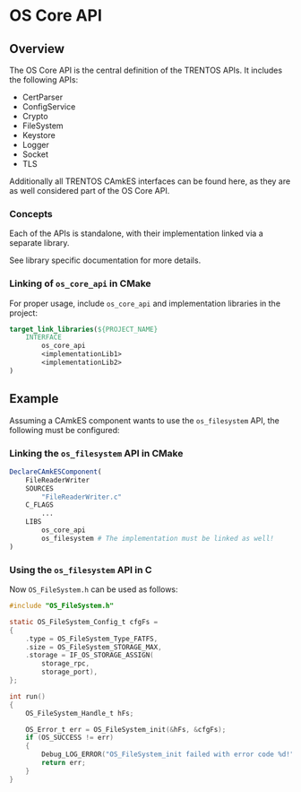 # OS Core API

## Overview

The OS Core API is the central definition of the TRENTOS APIs. It includes the
following APIs:

* CertParser
* ConfigService
* Crypto
* FileSystem
* Keystore
* Logger
* Socket
* TLS

Additionally all TRENTOS CAmkES interfaces can be found here, as they are as
well considered part of the OS Core API.

### Concepts

Each of the APIs is standalone, with their implementation linked via a separate
library.

See library specific documentation for more details.

### Linking of `os_core_api` in CMake

For proper usage, include `os_core_api` and implementation libraries in the
project:

```CMake
target_link_libraries(${PROJECT_NAME}
    INTERFACE
        os_core_api
        <implementationLib1>
        <implementationLib2>
)
```

## Example

Assuming a CAmkES component wants to use the `os_filesystem` API, the following
must be configured:

### Linking the `os_filesystem` API in CMake

```CMake
DeclareCAmkESComponent(
    FileReaderWriter
    SOURCES
        "FileReaderWriter.c"
    C_FLAGS
        ...
    LIBS
        os_core_api
        os_filesystem # The implementation must be linked as well!
)
```

### Using the `os_filesystem` API in C

Now `OS_FileSystem.h` can be used as follows:

```C
#include "OS_FileSystem.h"

static OS_FileSystem_Config_t cfgFs =
{
    .type = OS_FileSystem_Type_FATFS,
    .size = OS_FileSystem_STORAGE_MAX,
    .storage = IF_OS_STORAGE_ASSIGN(
        storage_rpc,
        storage_port),
};

int run()
{
    OS_FileSystem_Handle_t hFs;

    OS_Error_t err = OS_FileSystem_init(&hFs, &cfgFs);
    if (OS_SUCCESS != err)
    {
        Debug_LOG_ERROR("OS_FileSystem_init failed with error code %d!", err);
        return err;
    }
}
```
